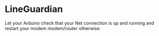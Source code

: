 # LineGuardian
Let your Arduino check that your Net connection is up and running and restart your modem modem/router otherwise

